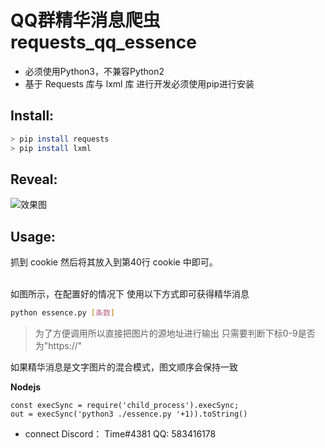 # QQ群精华消息爬虫 requests_qq_essence

* 必须使用Python3，不兼容Python2
* 基于 Requests 库与 lxml 库 进行开发必须使用pip进行安装
## Install:

```bash
> pip install requests
> pip install lxml
```


## Reveal:
![效果图](https://github.com/User-Time/requests_qq_essence/blob/main/image/actual%20effect.png "效果图")

## Usage:
抓到 cookie 然后将其放入到第40行 cookie 中即可。


<br>如图所示，在配置好的情况下 使用以下方式即可获得精华消息
```bash
python essence.py [条数]
``` 
> 为了方便调用所以直接把图片的源地址进行输出
> 只需要判断下标0-9是否为"https://"

如果精华消息是文字图片的混合模式，图文顺序会保持一致

**Nodejs**
```nodejs
const execSync = require('child_process').execSync;
out = execSync('python3 ./essence.py '+1)).toString()
```
* connect
 Discord： Time#4381
 QQ: 583416178
